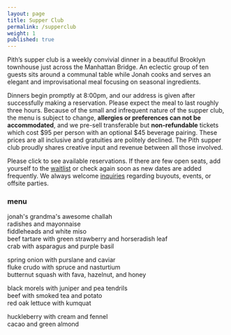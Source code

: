 ```yaml
---
layout: page
title: Supper Club
permalink: /supperclub
weight: 1
published: true
---
```

<script src='https://js.tito.io/v1' async></script>
<script>TitoDevelopmentMode = true</script>
Pith’s supper club is a weekly convivial dinner in a beautiful Brooklyn townhouse just across the Manhattan Bridge. An eclectic group of ten guests sits around a communal table while Jonah cooks and serves an elegant and improvisational meal focusing on seasonal ingredients.  

Dinners begin promptly at 8:00pm, and our address is given after successfully making a reservation. Please expect the meal to last roughly three hours. Because of the small and infrequent nature of the supper club, the menu is subject to change, **allergies or preferences can not be accommodated**, and we pre-sell transferable but **non-refundable** tickets which cost $95 per person with an optional $45 beverage pairing. These prices are all inclusive and gratuities are politely declined. The Pith supper club proudly shares creative input and revenue between all those involved.  

Please click <tito-button event="pith/supper-club"></tito-button> to see available reservations. If there are few open seats, add yourself to the [waitlist](http://eepurl.com/bZ8dIf) or check again soon as new dates are added frequently. We always welcome [inquiries](mailto:inquiries@pith.space) regarding buyouts, events, or offsite parties.  

### menu
jonah's grandma's awesome challah   
radishes and mayonnaise   
fiddleheads and white miso  
beef tartare with green strawberry and horseradish leaf  
crab with asparagus and purple basil  

spring onion with purslane and caviar  
fluke crudo with spruce and nasturtium  
butternut squash with fava, hazelnut, and honey  
  
black morels with juniper and pea tendrils  
beef with smoked tea and potato  
red oak lettuce with kumquat  
  
huckleberry with cream and fennel  
cacao and green almond  
